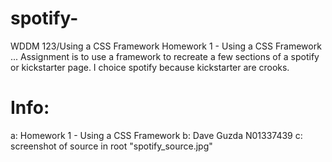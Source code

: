 # spotify-
WDDM 123/Using a CSS Framework 
Homework 1 - Using a CSS Framework ... Assignment is to use a framework to recreate a few sections of a spotify or kickstarter page. 
I choice spotify because kickstarter are crooks.

Info:
======
a: Homework 1 - Using a CSS Framework 
b: Dave Guzda N01337439
c: screenshot of source in root "spotify_source.jpg"